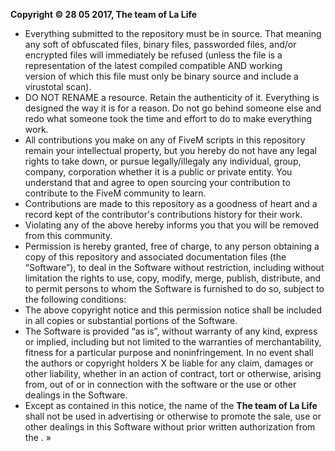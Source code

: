 **Copyright © 28 05 2017, The team of La Life**
-	Everything submitted to the repository must be in source. That meaning any soft of obfuscated files, binary files, passworded files, and/or encrypted files will immediately be refused (unless the file is a representation of the latest compiled compatible AND working version of which this file must only be binary source and include a virustotal scan).
-	DO NOT RENAME a resource. Retain the authenticity of it. Everything is designed the way it is for a reason. Do not go behind someone else and redo what someone took the time and effort to do to make everything work.
-	All contributions you make on any of FiveM scripts in this repository remain your intellectual property, but you hereby do not have any legal rights to take down, or pursue legally/illegaly any individual, group, company, corporation whether it is a public or private entity. You understand that and agree to open sourcing your contribution to contribute to the FiveM community to learn.
-	Contributions are made to this repository as a goodness of heart and a record kept of the contributor's contributions history for their work.
-	Violating any of the above hereby informs you that you will be removed from this community.
-	Permission is hereby granted, free of charge, to any person obtaining a copy of this repository and associated documentation files (the “Software”), to deal in the Software without restriction, including without limitation the rights to use, copy, modify, merge, publish, distribute, and to permit persons to whom the Software is furnished to do so, subject to the following conditions:
-	The above copyright notice and this permission notice shall be included in all copies or substantial portions of the Software.
-	The Software is provided “as is”, without warranty of any kind, express or implied, including but not limited to the warranties of merchantability, fitness for a particular purpose and noninfringement. In no event shall the authors or copyright holders X be liable for any claim, damages or other liability, whether in an action of contract, tort or otherwise, arising from, out of or in connection with the software or the use or other dealings in the Software.
-	Except as contained in this notice, the name of the **The team of La Life** shall not be used in advertising or otherwise to promote the sale, use or other dealings in this Software without prior written authorization from the <copyright holders>. »
